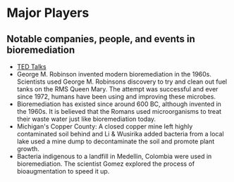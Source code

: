 # Major Players
## Notable companies, people, and events in bioremediation
* [TED Talks](https://www.ted.com/talks)
* George M. Robinson invented modern bioremediation in the 1960s.
Scientists used George M. Robinsons discovery to try and clean out fuel tanks on the RMS Queen Mary. The attempt was successful and ever since 1972, humans have been using and improving these microbes.
* Bioremediation has existed since around 600 BC, although invented in the 1960s. It is believed that the Romans used microorganisms to treat their waste water just like bioremediation today.
* Michigan's Copper County: A closed copper mine left highly contaminated soil behind and Li & Wusirika added bacteria from a local lake used a mine dump to decontaminate the soil and promote plant growth.
* Bacteria indigenous to a landfill in Medellin, Colombia were used in bioremediation. The scientist Gomez explored the process of bioaugmentation to speed it up.
